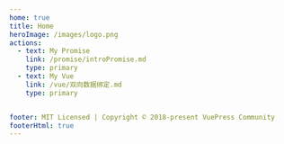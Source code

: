 ```yaml
---
home: true
title: Home
heroImage: /images/logo.png
actions:
  - text: My Promise
    link: /promise/introPromise.md
    type: primary
  - text: My Vue
    link: /vue/双向数据绑定.md
    type: primary


footer: MIT Licensed | Copyright © 2018-present VuePress Community
footerHtml: true
---
```


<!-- This is the content of home page. Check [Home Page Docs][default-theme-home] for more details.

[default-theme-home]: https://vuejs.press/reference/default-theme/frontmatter.html#home-page -->
